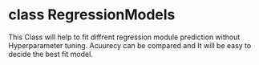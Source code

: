 # class RegressionModels

This Class will help to fit diffrent regression module prediction without Hyperparameter tuning.
Acuurecy can be compared and It will be easy to decide the best fit model.
